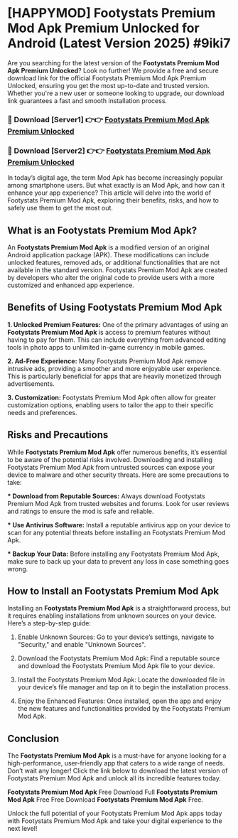 # [HAPPYMOD] Footystats Premium Mod Apk Premium Unlocked for Android (Latest Version 2025) #9iki7

Are you searching for the latest version of the <strong>Footystats Premium Mod Apk Premium Unlocked</strong>? Look no further! We provide a free and secure download link for the official Footystats Premium Mod Apk Premium Unlocked, ensuring you get the most up-to-date and trusted version. Whether you're a new user or someone looking to upgrade, our download link guarantees a fast and smooth installation process.


<h3>🔴 Download [Server1] 👉👉 <a href="https://appsnew.pages.dev?q=Footystats+Premium+Mod+Apk">Footystats Premium Mod Apk Premium Unlocked</a></h3>

<h3>🔴 Download [Server2] 👉👉 <a href="https://appsnew.pages.dev?q=Footystats+Premium+Mod+Apk">Footystats Premium Mod Apk Premium Unlocked</a></h3>


In today’s digital age, the term Mod Apk has become increasingly popular among smartphone users. But what exactly is an Mod Apk, and how can it enhance your app experience? This article will delve into the world of Footystats Premium Mod Apk, exploring their benefits, risks, and how to safely use them to get the most out.


<h2>What is an Footystats Premium Mod Apk?</h2>

An <strong>Footystats Premium Mod Apk</strong> is a modified version of an original Android application package (APK). These modifications can include unlocked features, removed ads, or additional functionalities that are not available in the standard version. Footystats Premium Mod Apk are created by developers who alter the original code to provide users with a more customized and enhanced app experience.


<h2>Benefits of Using Footystats Premium Mod Apk</h2>

<strong> 1. Unlocked Premium Features:</strong> One of the primary advantages of using an <strong>Footystats Premium Mod Apk</strong> is access to premium features without having to pay for them. This can include everything from advanced editing tools in photo apps to unlimited in-game currency in mobile games.

<strong> 2. Ad-Free Experience:</strong> Many Footystats Premium Mod Apk remove intrusive ads, providing a smoother and more enjoyable user experience. This is particularly beneficial for apps that are heavily monetized through advertisements.

<strong> 3. Customization:</strong> Footystats Premium Mod Apk often allow for greater customization options, enabling users to tailor the app to their specific needs and preferences.


<h2>Risks and Precautions</h2>

While <strong>Footystats Premium Mod Apk</strong> offer numerous benefits, it’s essential to be aware of the potential risks involved. Downloading and installing Footystats Premium Mod Apk from untrusted sources can expose your device to malware and other security threats. Here are some precautions to take:

<strong> * Download from Reputable Sources:</strong> Always download Footystats Premium Mod Apk from trusted websites and forums. Look for user reviews and ratings to ensure the mod is safe and reliable.

<strong> * Use Antivirus Software:</strong> Install a reputable antivirus app on your device to scan for any potential threats before installing an Footystats Premium Mod Apk.

<strong> * Backup Your Data:</strong> Before installing any Footystats Premium Mod Apk, make sure to back up your data to prevent any loss in case something goes wrong.


<h2>How to Install an Footystats Premium Mod Apk</h2>

Installing an <strong>Footystats Premium Mod Apk</strong> is a straightforward process, but it requires enabling installations from unknown sources on your device. Here’s a step-by-step guide:

 1. Enable Unknown Sources: Go to your device’s settings, navigate to "Security," and enable "Unknown Sources".

 2. Download the Footystats Premium Mod Apk: Find a reputable source and download the Footystats Premium Mod Apk file to your device.

 3. Install the Footystats Premium Mod Apk: Locate the downloaded file in your device’s file manager and tap on it to begin the installation process.

 4. Enjoy the Enhanced Features: Once installed, open the app and enjoy the new features and functionalities provided by the Footystats Premium Mod Apk.


<h2><strong>Conclusion</strong></h2>

The <strong>Footystats Premium Mod Apk</strong> is a must-have for anyone looking for a high-performance, user-friendly app that caters to a wide range of needs. Don’t wait any longer! Click the link below to download the latest version of Footystats Premium Mod Apk and unlock all its incredible features today.

<strong>Footystats Premium Mod Apk</strong> Free Download Full <strong>Footystats Premium Mod Apk</strong> Free Free Download <strong>Footystats Premium Mod Apk</strong> Free.

Unlock the full potential of your Footystats Premium Mod Apk apps today with Footystats Premium Mod Apk and take your digital experience to the next level!